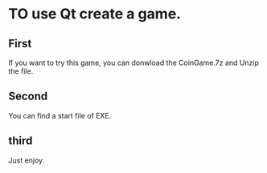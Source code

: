 # TO use Qt create a game.

## First
If you want to try this game, you can donwload the CoinGame.7z and Unzip the file.

## Second
You can find a start file of EXE.

## third
Just enjoy.
